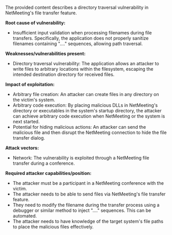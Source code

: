 The provided content describes a directory traversal vulnerability in NetMeeting's file transfer feature.

**Root cause of vulnerability:**
- Insufficient input validation when processing filenames during file transfers. Specifically, the application does not properly sanitize filenames containing "..\..\" sequences, allowing path traversal.

**Weaknesses/vulnerabilities present:**
- Directory traversal vulnerability: The application allows an attacker to write files to arbitrary locations within the filesystem, escaping the intended destination directory for received files.

**Impact of exploitation:**
- Arbitrary file creation: An attacker can create files in any directory on the victim's system.
- Arbitrary code execution: By placing malicious DLLs in NetMeeting's directory or executables in the system's startup directory, the attacker can achieve arbitrary code execution when NetMeeting or the system is next started.
- Potential for hiding malicious actions: An attacker can send the malicious file and then disrupt the NetMeeting connection to hide the file transfer dialog.

**Attack vectors:**
- Network: The vulnerability is exploited through a NetMeeting file transfer during a conference.

**Required attacker capabilities/position:**
- The attacker must be a participant in a NetMeeting conference with the victim.
- The attacker needs to be able to send files via NetMeeting's file transfer feature.
- They need to modify the filename during the transfer process using a debugger or similar method to inject "..\..\" sequences. This can be automated.
- The attacker needs to have knowledge of the target system's file paths to place the malicious files effectively.